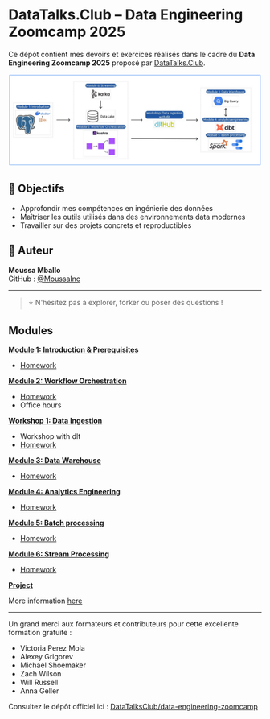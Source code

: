 
# DataTalks.Club – Data Engineering Zoomcamp 2025

Ce dépôt contient mes devoirs et exercices réalisés dans le cadre du **Data Engineering Zoomcamp 2025** proposé par [DataTalks.Club](https://datatalks.club/).

![Logo Zoomcamp](images/de-image.png)



## 🎯 Objectifs

- Approfondir mes compétences en ingénierie des données
- Maîtriser les outils utilisés dans des environnements data modernes
- Travailler sur des projets concrets et reproductibles

## 👤 Auteur

**Moussa Mballo**  
GitHub : [@MoussaInc](https://github.com/MoussaInc)

---

> ⭐ N'hésitez pas à explorer, forker ou poser des questions !


## Modules

[**Module 1: Introduction & Prerequisites**](01-docker-terraform/)

* [Homework](01-docker-terraform/homework.md)


[**Module 2: Workflow Orchestration**](02-workflow-orchestration)

* [Homework](02-workflow-orchestration/homework.md)
* Office hours

[**Workshop 1: Data Ingestion**](workshops/dlt/README.md)

* Workshop with dlt
* [Homework](workshops/dlt/README.md)


[**Module 3: Data Warehouse**](03-data-warehouse)

* [Homework](03-data-warehouse/homework.md)


[**Module 4: Analytics Engineering**](04-analytics-engineering/)

* [Homework](04-analytics-engineering/homework.md)


[**Module 5: Batch processing**](05-batch/)

* [Homework](05-batch/homework.md)


[**Module 6: Stream Processing**](06-streaming)

* [Homework](06-streaming/homework.md)


[**Project**](project.md)

More information [here](project.md)

---

Un grand merci aux formateurs et contributeurs pour cette excellente formation gratuite :

- Victoria Perez Mola  
- Alexey Grigorev  
- Michael Shoemaker  
- Zach Wilson  
- Will Russell  
- Anna Geller  

Consultez le dépôt officiel ici : [DataTalksClub/data-engineering-zoomcamp](https://github.com/DataTalksClub/data-engineering-zoomcamp)

